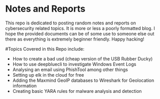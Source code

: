 # Notes and Reports
This repo is dedicated to posting random notes and reports on cybersecurity related topics. It is more or less a poorly formatted blog. I hope the provided documents can be of some use to someone else out there as everything is extremely beginner friendly. Happy hacking!

#Topics Covered in this Repo include:
- How to create a bad usd (cheap version of the USB Rubber Ducky)
- How to use deepbluecli to investigate Windows Event Logs
- Analysing an email using PhishTool among other things
- Setting up elk in the cloud for free
- Adding the Maxmind GeoIP databases to Wireshark for Geolocation information
- Creating basic YARA rules for malware analysis and detection 

